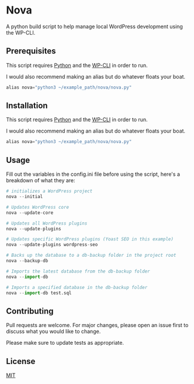 # Nova

A python build script to help manage local WordPress development using the WP-CLI.

## Prerequisites

This script requires [Python](https://www.python.org/downloads/) and the [WP-CLI](https://wp-cli.org/) in order to run.

I would also recommend making an alias but do whatever floats your boat.

```python
alias nova="python3 ~/example_path/nova/nova.py"
```

## Installation

This script requires [Python](https://www.python.org/downloads/) and the [WP-CLI](https://wp-cli.org/) in order to run.

I would also recommend making an alias but do whatever floats your boat.

```python
alias nova="python3 ~/example_path/nova/nova.py"
```

## Usage

Fill out the variables in the config.ini file before using the script, here's a breakdown of what they are:

```python
# initializes a WordPress project
nova --initial

# Updates WordPress core
nova --update-core

# Updates all WordPress plugins
nova --update-plugins

# Updates specific WordPress plugins (Yoast SEO in this example)
nova --update-plugins wordpress-seo

# Backs up the database to a db-backup folder in the project root
nova --backup-db

# Imports the latest database from the db-backup folder
nova --import-db

# Imports a specified database in the db-backup folder
nova --import-db test.sql
```

## Contributing

Pull requests are welcome. For major changes, please open an issue first
to discuss what you would like to change.

Please make sure to update tests as appropriate.

## License

[MIT](https://choosealicense.com/licenses/mit/)